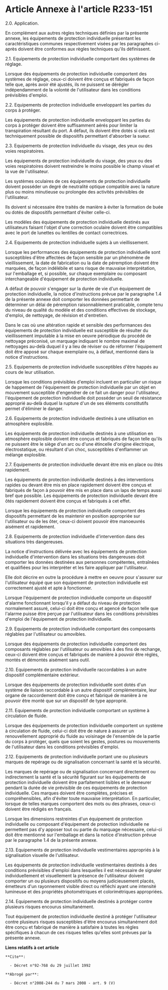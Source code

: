 # Article Annexe à l'article R233-151

2.0. Application.

En complément aux autres règles techniques définies par la présente annexe, les équipements de protection individuelle
présentant les caractéristiques communes respectivement visées par les paragraphes ci-après doivent être conformes aux règles
techniques qu'ils définissent.

2.1. Equipements de protection individuelle comportant des systèmes de réglage.

Lorsque des équipements de protection individuelle comportent des systèmes de réglage, ceux-ci doivent être conçus et
fabriqués de façon telle que, après avoir été ajustés, ils ne puissent se dérégler indépendamment de la volonté de
l'utilisateur dans les conditions prévisibles d'emploi.

2.2. Equipements de protection individuelle enveloppant les parties du corps à protéger.

Les équipements de protection individuelle enveloppant les parties du corps à protéger doivent être suffisamment aérés pour
limiter la transpiration résultant du port. A défaut, ils doivent être dotés si cela est techniquement possible de
dispositifs permettant d'absorber la sueur.

2.3. Equipements de protection individuelle du visage, des yeux ou des voies respiratoires.

Les équipements de protection individuelle du visage, des yeux ou des voies respiratoires doivent restreindre le moins
possible le champ visuel et la vue de l'utilisateur.

Les systèmes oculaires de ces équipements de protection individuelle doivent posséder un degré de neutralité optique
compatible avec la nature plus ou moins minutieuse ou prolongée des activités prévisibles de l'utilisateur.

Ils doivent si nécessaire être traités de manière à éviter la formation de buée ou dotés de dispositifs permettant d'éviter
celle-ci.

Les modèles des équipements de protection individuelle destinés aux utilisateurs faisant l'objet d'une correction oculaire
doivent être compatibles avec le port de lunettes ou lentilles de contact correctrices.

2.4. Equipements de protection individuelle sujets à un vieillissement.

Lorsque les performances des équipements de protection individuelle sont susceptibles d'être affectées de façon sensible par
un phénomène de vieillissement, la date de fabrication ou la date de péremption doivent être marquées, de façon indélébile et
sans risque de mauvaise interprétation, sur l'emballage et, si possible, sur chaque exemplaire ou composant interchangeable
d'équipement de protection individuelle.

A défaut de pouvoir s'engager sur la durée de vie d'un équipement de protection individuelle, la notice d'instructions prévue
par le paragraphe 1.4 de la présente annexe doit comporter les données permettant de déterminer un délai de péremption
raisonnablement praticable, compte tenu du niveau de qualité du modèle et des conditions effectives de stockage, d'emploi, de
nettoyage, de révision et d'entretien.

Dans le cas où une altération rapide et sensible des performances des équipements de protection individuelle est susceptible
de résulter du vieillissement imputable à la mise en oeuvre périodique du procédé de nettoyage préconisé, un marquage
indiquant le nombre maximal de nettoyages au-delà duquel il y a lieu de réviser ou de réformer l'équipement doit être apposé
sur chaque exemplaire ou, à défaut, mentionné dans la notice d'instructions.

2.5. Equipements de protection individuelle susceptibles d'être happés au cours de leur utilisation.

Lorsque les conditions prévisibles d'emploi incluent en particulier un risque de happement de l'équipement de protection
individuelle par un objet en mouvement susceptible d'engendrer de ce fait un danger pour l'utilisateur, l'équipement de
protection individuelle doit posséder un seuil de résistance approprié au-delà duquel la rupture d'un de ses éléments
constitutifs permet d'éliminer le danger.

2.6. Equipements de protection individuelle destinés à une utilisation en atmosphère explosible.

Les équipements de protection individuelle destinés à une utilisation en atmosphère explosible doivent être conçus et
fabriqués de façon telle qu'ils ne puissent être le siège d'un arc ou d'une étincelle d'origine électrique, électrostatique,
ou résultant d'un choc, susceptibles d'enflammer un mélange explosible.

2.7. Equipements de protection individuelle devant être mis en place ou ôtés rapidement.

Les équipements de protection individuelle destinés à des interventions rapides ou devant être mis en place rapidement
doivent être conçus et fabriqués de façon à pouvoir être mis en place dans un laps de temps aussi bref que possible. Les
équipements de protection individuelle devant être ôtés rapidement doivent être conçus et fabriqués à cet effet.

Lorsque les équipements de protection individuelle comportent des dispositifs permettant de les maintenir en position
appropriée sur l'utilisateur ou de les ôter, ceux-ci doivent pouvoir être manoeuvrés aisément et rapidement.

2.8. Equipements de protection individuelle d'intervention dans des situations très dangereuses.

La notice d'instructions délivrée avec les équipements de protection individuelle d'intervention dans les situations très
dangereuses doit comporter les données destinées aux personnes compétentes, entraînées et qualifiées pour les interpréter et
les faire appliquer par l'utilisateur.

Elle doit décrire en outre la procédure à mettre en oeuvre pour s'assurer sur l'utilisateur équipé que son équipement de
protection individuelle est correctement ajusté et apte à fonctionner.

Lorsque l'équipement de protection individuelle comporte un dispositif d'alarme fonctionnant lorsqu'il y a défaut du niveau
de protection normalement assuré, celui-ci doit être conçu et agencé de façon telle que l'alarme puisse être perçue par
l'utilisateur dans les conditions prévisibles d'emploi de l'équipement de protection individuelle.

2.9. Equipements de protection individuelle comportant des composants réglables par l'utilisateur ou amovibles.

Lorsque des équipements de protection individuelle comportent des composants réglables par l'utilisateur ou amovibles à des
fins de rechange, ceux-ci doivent être conçus et fabriqués de manière à pouvoir être réglés, montés et démontés aisément sans
outil.

2.10. Equipements de protection individuelle raccordables à un autre dispositif complémentaire extérieur.

Lorsque des équipements de protection individuelle sont dotés d'un système de liaison raccordable à un autre dispositif
complémentaire, leur organe de raccordement doit être conçu et fabriqué de manière à ne pouvoir être monté que sur un
dispositif de type approprié.

2.11. Equipements de protection individuelle comportant un système à circulation de fluide.

Lorsque des équipements de protection individuelle comportent un système à circulation de fluide, celui-ci doit être de
nature à assurer un renouvellement approprié du fluide au voisinage de l'ensemble de la partie du corps à protéger, quels que
soient les gestes, postures ou mouvements de l'utilisateur dans les conditions prévisibles d'emploi.

2.12. Equipements de protection individuelle portant une ou plusieurs marques de repérage ou de signalisation concernant la
santé et la sécurité.

Les marques de repérage ou de signalisation concernant directement ou indirectement la santé et la sécurité figurant sur les
équipements de protection individuelle doivent être parfaitement lisibles et le demeurer pendant la durée de vie prévisible
de ces équipements de protection individuelle. Ces marques doivent être complètes, précises et compréhensibles, afin d'éviter
toute mauvaise interprétation. En particulier, lorsque de telles marques comportent des mots ou des phrases, ceux-ci doivent
être rédigés en français.

Lorsque les dimensions restreintes d'un équipement de protection individuelle ou composant d'équipement de protection
individuelle ne permettent pas d'y apposer tout ou partie du marquage nécessaire, celui-ci doit être mentionné sur
l'emballage et dans la notice d'instruction prévue par le paragraphe 1.4 de la présente annexe.

2.13. Equipements de protection individuelle vestimentaires appropriés à la signalisation visuelle de l'utilisateur.

Les équipements de protection individuelle vestimentaires destinés à des conditions prévisibles d'emploi dans lesquelles il
est nécessaire de signaler individuellement et visuellement la présence de l'utilisateur doivent comporter un ou plusieurs
dispositifs ou moyens judicieusement placés, émetteurs d'un rayonnement visible direct ou réfléchi ayant une intensité
lumineuse et des propriétés photométriques et colorimétriques appropriées.

2.14. Equipements de protection individuelle destinés à protéger contre plusieurs risques encourus simultanément.

Tout équipement de protection individuelle destiné à protéger l'utilisateur contre plusieurs risques susceptibles d'être
encourus simultanément doit être conçu et fabriqué de manière à satisfaire à toutes les règles spécifiques à chacun de ces
risques telles qu'elles sont prévues par la présente annexe.

**Liens relatifs à cet article**

	**Cite**:

	  - Décret n°92-768 du 29 juillet 1992

	**Abrogé par**:

	  - Décret n°2008-244 du 7 mars 2008 - art. 9 (V)
